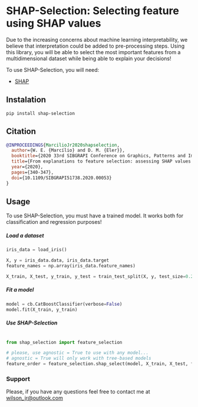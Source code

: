 # SHAP-Selection: Selecting feature using SHAP values

Due to the increasing concerns about machine learning interpretability, we believe that interpretation could be added to pre-processing steps. Using this library, you will be able to select the most important features from a multidimensional dataset while being able to explain your decisions!

To use SHAP-Selection, you will need:
  * [SHAP](https://github.com/slundberg/shap)

## Instalation
```
pip install shap-selection
```

## Citation

```BibTex
@INPROCEEDINGS{MarcilioJr2020shapselection,  
  author={W. E. {Marcílio} and D. M. {Eler}}, 
  booktitle={2020 33rd SIBGRAPI Conference on Graphics, Patterns and Images (SIBGRAPI)},   
  title={From explanations to feature selection: assessing SHAP values as feature selection mechanism},   
  year={2020},  
  pages={340-347},  
  doi={10.1109/SIBGRAPI51738.2020.00053}
}
```

## Usage 

To use SHAP-Selection, you must have a trained model. It works both for classification and regression purposes!

##### Load a dataset

```python
iris_data = load_iris()

X, y = iris_data.data, iris_data.target
feature_names = np.array(iris_data.feature_names)

X_train, X_test, y_train, y_test = train_test_split(X, y, test_size=0.2, random_state=0)
```

##### Fit a model

```python
model = cb.CatBoostClassifier(verbose=False)    
model.fit(X_train, y_train)
```

##### Use SHAP-Selection

```python

from shap_selection import feature_selection

# please, use agnostic = True to use with any model...
# agnostic = True will only work with tree-based models
feature_order = feature_selection.shap_select(model, X_train, X_test, feature_names, agnostic=False)
```

### Support 

Please, if you have any questions feel free to contact me at wilson_jr@outlook.com
